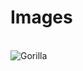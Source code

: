 # Images
<!DOCTYPE html>
<html lang="en-US">
  <head>
      <title>Images About Monkeys</title>
  </head>
    <br/>
       <img src="https://pixnio.com/fauna-animals/monkeys/monkey-gorilla-black.jpg" alt="Gorilla" />
</html>
